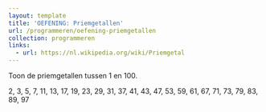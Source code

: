 ```yaml
---
layout: template
title: 'OEFENING: Priemgetallen'
url: /programmeren/oefening-priemgetallen
collection: programmeren
links:
  - url: https://nl.wikipedia.org/wiki/Priemgetal
---
```

Toon de priemgetallen tussen 1 en 100.

<div class="shadow result">
<p>2, 3, 5, 7, 11, 13, 17, 19, 23, 29, 31, 37, 41, 43, 47, 53, 59, 61, 67, 71, 73, 79, 83, 89, 97</p>
</div>